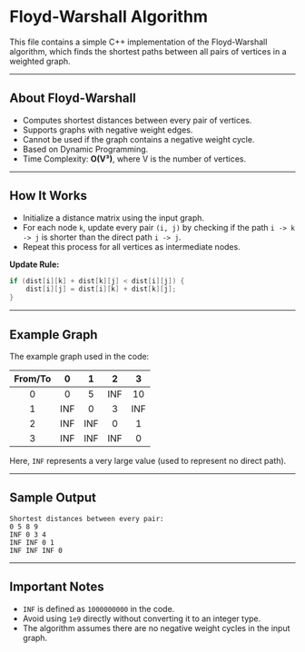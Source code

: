 # Floyd-Warshall Algorithm

This file contains a simple C++ implementation of the Floyd-Warshall algorithm, which finds the shortest paths between all pairs of vertices in a weighted graph.

---

## About Floyd-Warshall

- Computes shortest distances between every pair of vertices.
- Supports graphs with negative weight edges.
- Cannot be used if the graph contains a negative weight cycle.
- Based on Dynamic Programming.
- Time Complexity: **O(V³)**, where V is the number of vertices.

---

## How It Works

- Initialize a distance matrix using the input graph.
- For each node `k`, update every pair `(i, j)` by checking if the path `i -> k -> j` is shorter than the direct path `i -> j`.
- Repeat this process for all vertices as intermediate nodes.

**Update Rule:**

```cpp
if (dist[i][k] + dist[k][j] < dist[i][j]) {
    dist[i][j] = dist[i][k] + dist[k][j];
}
```

---

## Example Graph

The example graph used in the code:

| From/To | 0   | 1   | 2   | 3   |
|:-------:|:---:|:---:|:---:|:---:|
| 0       | 0   | 5   | INF | 10  |
| 1       | INF | 0   | 3   | INF |
| 2       | INF | INF | 0   | 1   |
| 3       | INF | INF | INF | 0   |

Here, `INF` represents a very large value (used to represent no direct path).

---

## Sample Output

```
Shortest distances between every pair:
0 5 8 9
INF 0 3 4
INF INF 0 1
INF INF INF 0
```

---

## Important Notes

- `INF` is defined as `1000000000` in the code.
- Avoid using `1e9` directly without converting it to an integer type.
- The algorithm assumes there are no negative weight cycles in the input graph.
